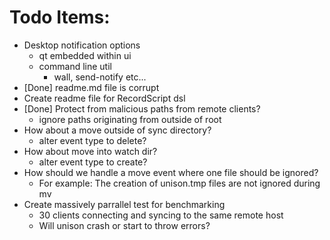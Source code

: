 # Todo Items:
- Desktop notification options
    - qt embedded within ui
    - command line util
        - wall, send-notify etc... 
- [Done] readme.md file is corrupt
- Create readme file for RecordScript dsl
- [Done] Protect from malicious paths from remote clients?
    - ignore paths originating from outside of root
- How about a move outside of sync directory?
    - alter event type to delete?
- How about move into watch dir?
    - alter event type to create?
- How should we handle a move event where one file should be ignored?
    - For example: The creation of unison.tmp files are not ignored during mv
- Create massively parrallel test for benchmarking
    - 30 clients connecting and syncing to the same remote host
    - Will unison crash or start to throw errors?
